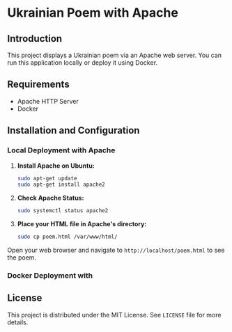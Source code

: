 # Ukrainian Poem with Apache

## Introduction

This project displays a Ukrainian poem via an Apache web server. You can run this application locally or deploy it using Docker.

## Requirements

- Apache HTTP Server
- Docker

## Installation and Configuration

### Local Deployment with Apache

1. **Install Apache on Ubuntu:**
    ```bash
    sudo apt-get update
    sudo apt-get install apache2
    ```
   
2. **Check Apache Status:**
    ```bash
    sudo systemctl status apache2
    ```

3. **Place your HTML file in Apache's directory:**
    ```bash
    sudo cp poem.html /var/www/html/
    ```

Open your web browser and navigate to `http://localhost/poem.html` to see the poem.

### Docker Deployment with 

## License

This project is distributed under the MIT License. See `LICENSE` file for more details.
